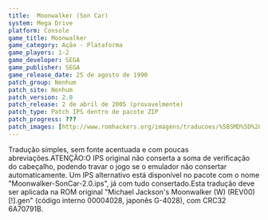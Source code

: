 ```yaml
---
title:  Moonwalker (Son Car)
system: Mega Drive
platform: Console
game_title: Moonwalker
game_category: Ação - Plataforma
game_players: 1-2
game_developer: SEGA
game_publisher: SEGA
game_release_date: 25 de agosto de 1990
patch_group: Nenhum
patch_site: Nenhum
patch_version: 2.0
patch_release: 2 de abril de 2005 (provavelmente)
patch_type: Patch IPS dentro de pacote ZIP
patch_progress: ???
patch_images: [http://www.romhackers.org/imagens/traducoes/%5BSMD%5D%20Moonwalker%20-%20Son%20Car%20-%201.png,http://www.romhackers.org/imagens/traducoes/%5BSMD%5D%20Moonwalker%20-%20Son%20Car%20-%202.png,http://www.romhackers.org/imagens/traducoes/%5BSMD%5D%20Moonwalker%20-%20Son%20Car%20-%203.png]
---
```

Tradução simples, sem fonte acentuada e com poucas abreviações.ATENÇÃO:O IPS original não conserta a soma de verificação do cabeçalho, podendo travar o jogo se o emulador não consertar automaticamente. Um IPS alternativo está disponível no pacote com o nome "Moonwalker-SonCar-2.0.ips", já com tudo consertado.Esta tradução deve ser aplicada na ROM original "Michael Jackson's Moonwalker (W) (REV00) [!].gen" (código interno 00004028, japonês G-4028), com CRC32 6A70791B.
